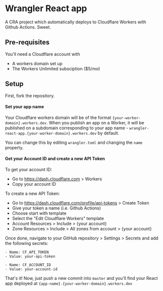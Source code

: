 # Wrangler React app

A CRA project which automatically deploys to Cloudflare Workers with Github Actions. Sweet.

## Pre-requisites

You'll need a Cloudflare account with

-   A workers domain set up
-   The Workers Unlimited subsciption (\$5/mo)

## Setup

First, fork the repository.

#### Set your app name

Your Cloudflare workers domain will be of the format `{your-worker-domain}.workers.dev`. When you publish an app on a Worker,
it will be published on a subdomain corresponding to your app name - `wrangler-react-app.{your-worker-domain}.workers.dev` by default.

You can change this by editing `wrangler.toml` and changing the `name` property.

#### Get your Account ID and create a new API Token

To get your account ID:

-   Go to https://dash.cloudflare.com > Workers
-   Copy your account ID

To create a new API Token:

-   Go to https://dash.cloudflare.com/profile/api-tokens > Create Token
-   Give your token a name (i.e. Github Actions)
-   Choose start with template
-   Select the "Edit Cloudflare Workers" template
-   Account Resources > Include > {your account}
-   Zone Resources > Include > All zones from account > {your account}

Once done, navigate to your GitHub repository > Settings > Secrets and add the following secrets:

```
- Name: CF_API_TOKEN
- Value: your-api-token

- Name: CF_ACCOUNT_ID
- Value: your-account-id
```

That's it! Now, just push a new commit into `master` and you'll find your React app deployed at `{app-name}.{your-worker-domain}.workers.dev`
